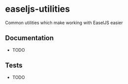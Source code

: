 easeljs-utilities
=================

Common utilities which make working with EaselJS easier

Documentation
-------------
- TODO

Tests
-----
- TODO